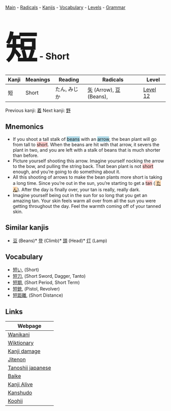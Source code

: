 <style> bigfont {font-size: 100px}</style>
[Main](../README.md) -
[Radicals](../radicals.md) -
[Kanjis](../kanjis.md) -
[Vocabulary](../vocabulary.md) -
[Levels](../levels.md) -
[Grammar](../grammar.md)
# <bigfont> 短</bigfont> - Short 

| Kanji | Meanings | Reading | Radicals | Level |
| --- | --- | --- | --- | --- |
| 短 | Short | たん, みじか | [矢](../radicals/矢.md) (Arrow), [豆](../radicals/豆.md) (Beans),  | [Level 12](../levels/wk_level12.md) |

Previous kanji: [着](着.md) Next kanji: [野](野.md) 

## Mnemonics
 * If you shoot a tall stalk of <span style="background-color:#ADD8E6"> beans</span> with an <span style="background-color:#ADD8E6"> arrow</span>, the bean plant will go from tall to <span style="background-color:#ffcccb"> short</span>. When the beans are hit with that arrow, it severs the plant in two, and you are left with a stalk of beans that is much shorter than before.
* Picture yourself shooting this arrow. Imagine yourself nocking the arrow to the bow, and pulling the string back. That bean plant is not <span style="background-color:#ffcccb"> short</span> enough, and you’re going to do something about it.
* All this shooting of arrows to make the bean plants more short is taking a long time. Since you’re out in the sun, you’re starting to get a <span style="background-color:#ffcccb"> tan</span> (<span style="background-color:#fed8b1"> [たん](https://jisho.org/search/たん)</span>). After the day is finally over, your tan is really, really dark.
* Imagine yourself being out in the sun for so long that you get an amazing tan. Your skin feels warm all over from all the sun you were getting throughout the day. Feel the warmth coming off of your tanned skin.


## Similar kanjis
 * [豆](豆.md) (Beans)* [登](登.md) (Climb)* [頭](頭.md) (Head)* [灯](灯.md) (Lamp)


## Vocabulary
 * [短い](../vocabulary/短.md), (Short)
* [短刀](../vocabulary/短.md), (Short Sword, Dagger, Tanto)
* [短期](../vocabulary/短.md), (Short Period, Short Term)
* [短銃](../vocabulary/短.md), (Pistol, Revolver)
* [短距離](../vocabulary/短.md), (Short Distance)



## Links 

| Webpage |
| --- |
| [Wanikani          ](https://www.wanikani.com/kanji/短) |
| [Wiktionary        ](https://en.wiktionary.org/wiki/短) |
| [Kanji damage      ](http://www.kanjidamage.com/kanji/search?utf8=✓&q=短) |
| [Jitenon           ](https://jitenon.com/kanji/短) |
| [Tanoshii japanese ](https://www.tanoshiijapanese.com/dictionary/kanji.cfm?k=短) |
| [Baike             ](https://baike.baidu.com/item/短) |
| [Kanji Alive       ](https://app.kanjialive.com/短) |
| [Kanshudo          ](https://www.kanshudo.com/searchmn?q=短) |
| [Koohii            ](https://kanji.koohii.com/study/kanji/短) |
